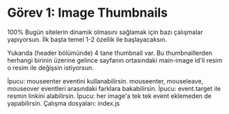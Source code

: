 # Görev 1: Image Thumbnails

100%
Bugün sitelerin dinamik olmasını sağlamak için bazı çalışmalar yapıyorsun. İlk başta temel 1-2 özellik ile başlayacaksın.

Yukarıda (header bölümünde) 4 tane thumbnail var.
Bu thumbnaillerden herhangi birinin üzerine gelince sayfanın ortasındaki main-image id'li resim o resim ile değişsin istiyorsun.

İpucu: mouseenter eventini kullanabilirsin. mouseenter, mouseleave, mouseover eventleri arasındaki farklara bakabilirsin.
İpucu: event.target ile resmin linkini alabilirsin.
İpucu: her image'a tek tek event eklemeden de yapabilirsin.
Çalışma dosyaları: index.js
